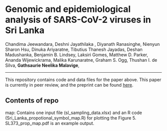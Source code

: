 # Genomic and epidemiological analysis of SARS-CoV-2 viruses in Sri Lanka

Chandima Jeewandara, Deshni Jayathilaka , Diyanath Ranasinghe, Nienyun Sharon Hsu, Dinuka Ariyaratne, Tibutius Thanesh Jayadas, Deshan Madushanka, Benjamin B. Lindsey, Laksiri Gomes, Matthew D. Parker, Ananda Wijewickrama, Malika Karunaratne, Graham S. Ogg, Thushan I. de Silva, **Gathsaurie Neelika Malavige**,

---

This repository contains code and data files for the paper above. This paper is currently in peer review, and the preprint can be found [here](https://www.medrxiv.org/content/10.1101/2021.05.05.21256384v2).


## Contents of repo

map: Contains one input file (sl_sampling_data.xlsx) and an R code (Sri_Lanka_propotional_symbol_map.R) for plotting the Figure 5. SL373_prop_map.pdf is an example output.